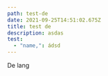 ```yaml
---
path: test-de
date: 2021-09-25T14:51:02.675Z
title: test de
description: asdas
test:
  - "name,": ádsd
---
```

De lang